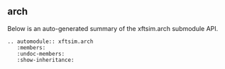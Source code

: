 ## arch

Below is an auto-generated summary of the xftsim.arch submodule API.

```{eval-rst}
.. automodule:: xftsim.arch
   :members:
   :undoc-members:
   :show-inheritance:
```